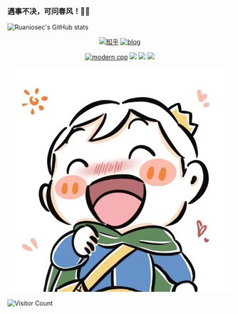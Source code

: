 ### 遇事不决，可问春风！🤣🤣
![Ruaniosec's GitHub stats](https://github-readme-stats.vercel.app/api?username=Ruaniosec&show_icons=true&theme=radical)

<div id="img" align=center>

[![知乎](https://img.shields.io/badge/%E7%9F%A5%E4%B9%8E-Ruaniosec-yello)](https://www.zhihu.com/people/Ruaniosec)
[![blog](https://img.shields.io/badge/Blog-Ruaniosec-red)](https://blog.ruanio.cn/)

[![modern cpp](https://img.shields.io/badge/code-Modern%20C++-blue)](https://learn.microsoft.com/zh-cn/cpp/cpp/welcome-back-to-cpp-modern-cpp) 
![](https://img.shields.io/badge/讨厌-学习-yellow) 
![](https://img.shields.io/badge/性格-开朗-red) 
![](https://img.shields.io/badge/爱好-二次元-red)

</div>

![头像](image/头像.png)

![Visitor Count](https://profile-counter.glitch.me/Ruaniosec/count.svg)
